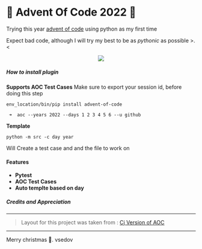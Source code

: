# 🎄 Advent Of Code 2022 🎄

Trying this year [advent of code](https://adventofcode.com/2022) using python as my first time

Expect bad code, although I will try my best to be as _pythonic_ as possible >.<

<p align="center">
  <img
    src="https://raw.githubusercontent.com/catppuccin/catppuccin/dev/assets/footers/gray0_ctp_on_line.svg?sanitize=true"
  />
</p>

##### How to install plugin

**Supports AOC Test Cases**
Make sure to export your session id, before doing this step

```
env_location/bin/pip install advent-of-code

 ➜  aoc --years 2022 --days 1 2 3 4 5 6 --u github
```

**Template**

```
python -m src -c day year
```

Will Create a test case and and the file to work on

#### Features

- **Pytest**
- **AOC Test Cases**
- **Auto templte based on day**

##### Credits and Appreciation

----

> Layout for this project was taken from : [Cj Version of AOC](https://github.com/cj81499/advent-of-code)

---

Merry christmas 🦌.
vsedov
